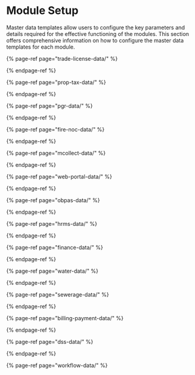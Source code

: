 # Module Setup

Master data templates allow users to configure the key parameters and details required for the effective functioning of the modules. This section offers comprehensive information on how to configure the master data templates for each module.

{% page-ref page="trade-license-data/" %}

{% endpage-ref %}

{% page-ref page="prop-tax-data/" %}

{% endpage-ref %}

{% page-ref page="pgr-data/" %}

{% endpage-ref %}

{% page-ref page="fire-noc-data/" %}

{% endpage-ref %}

{% page-ref page="mcollect-data/" %}

{% endpage-ref %}

{% page-ref page="web-portal-data/" %}

{% endpage-ref %}

{% page-ref page="obpas-data/" %}

{% endpage-ref %}

{% page-ref page="hrms-data/" %}

{% endpage-ref %}

{% page-ref page="finance-data/" %}

{% endpage-ref %}

{% page-ref page="water-data/" %}

{% endpage-ref %}

{% page-ref page="sewerage-data/" %}

{% endpage-ref %}

{% page-ref page="billing-payment-data/" %}

{% endpage-ref %}

{% page-ref page="dss-data/" %}

{% endpage-ref %}

{% page-ref page="workflow-data/" %}

